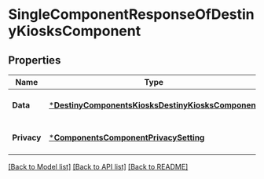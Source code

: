 # SingleComponentResponseOfDestinyKiosksComponent

## Properties
Name | Type | Description | Notes
------------ | ------------- | ------------- | -------------
**Data** | [***DestinyComponentsKiosksDestinyKiosksComponent**](Destiny.Components.Kiosks.DestinyKiosksComponent.md) |  | [optional] [default to null]
**Privacy** | [***ComponentsComponentPrivacySetting**](Components.ComponentPrivacySetting.md) |  | [optional] [default to null]

[[Back to Model list]](../README.md#documentation-for-models) [[Back to API list]](../README.md#documentation-for-api-endpoints) [[Back to README]](../README.md)



